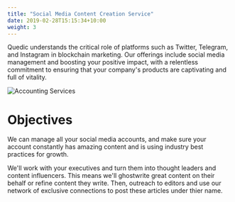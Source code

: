 ```yaml
---
title: "Social Media Content Creation Service"
date: 2019-02-28T15:15:34+10:00
weight: 3
---
```


Quedic understands the critical role of platforms such as Twitter, Telegram, and Instagram in blockchain marketing. Our offerings include social media management and boosting your positive impact, with a relentless commitment to ensuring that your company's products are captivating and full of vitality.

![Accounting Services](/images/austin-distel-nGc5RT2HmF0-unsplash.jpg)

# Objectives

We can manage all your social media accounts,  and make sure your account constantly has amazing content and is using industry best practices for growth.

We'll work with your executives and turn them into thought leaders and content influencers. This means we'll ghostwrite great content on their behalf or refine content they write. Then, outreach to editors and use our network of exclusive connections to post these articles under thier name.
